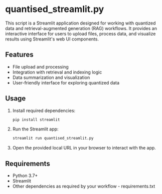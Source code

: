 # quantised_streamlit.py

This script is a Streamlit application designed for working with quantized data and retrieval-augmented generation (RAG) workflows. It provides an interactive interface for users to upload files, process data, and visualize results using Streamlit's web UI components.

## Features
- File upload and processing
- Integration with retrieval and indexing logic
- Data summarization and visualization
- User-friendly interface for exploring quantized data

## Usage
1. Install required dependencies:
   ```bash
   pip install streamlit
   ```
2. Run the Streamlit app:
   ```bash
   streamlit run quantised_streamlit.py
   ```
3. Open the provided local URL in your browser to interact with the app.

## Requirements
- Python 3.7+
- Streamlit
- Other dependencies as required by your workflow - requirements.txt




